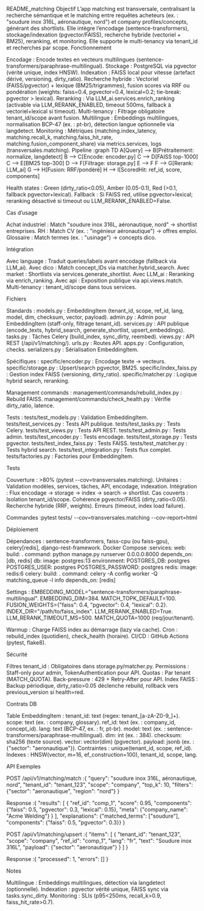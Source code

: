 README_matching
Objectif
L’app matching est transversale, centralisant la recherche sémantique et le matching entre requêtes acheteurs (ex. : "soudure inox 316L, aéronautique, nord") et company profiles/concepts, générant des shortlists. Elle intègre l’encodage (sentence-transformers), stockage/indexation (pgvector/FAISS), recherche hybride (vectoriel + BM25), reranking, et monitoring. Elle supporte le multi-tenancy via tenant_id et recherches par scope.
Fonctionnement

Encodage : Encode textes en vecteurs multilingues (sentence-transformers/paraphrase-multilingual).
Stockage : PostgreSQL via pgvector (vérité unique, index HNSW).
Indexation : FAISS local pour vitesse (artefact dérivé, versioning, dirty_ratio).
Recherche hybride : Vectoriel (FAISS/pgvector) + lexique (BM25/trigrammes), fusion scores via RRF ou pondération (weights: faiss=0.4, pgvector=0.4, lexical=0.2; tie-break: pgvector > lexical).
Reranking : Via LLM_ai.services.enrich_ranking (activable via LLM_RERANK_ENABLED, timeout 500ms, fallback à vectoriel+lexical si timeout).
Multi-tenancy : Filtrage obligatoire tenant_id/scope avant fusion.
Multilingue : Embeddings multilingues, normalisation BCP-47 (ex. : pt-br), détection langue optionnelle via langdetect.
Monitoring : Métriques (matching.index_latency, matching.recall_k, matching.faiss_hit_rate, matching.fusion_component_share) via metrics.services, logs (transversales.matching).
Pipeline :graph TD
    A[Query] --> B[Prétraitement: normalize, langdetect]
    B --> C[Encode: encoder.py]
    C --> D[FAISS top-1000]
    C --> E[BM25 top-300]
    D --> F[Filtrage: storage.py]
    E --> F
    F --> G[Rerank: LLM_ai]
    G --> H[Fusion: RRF/pondéré]
    H --> I[ScoredHit: ref_id, score, components]


Health states : Green (dirty_ratio<0.05), Amber (0.05-0.1), Red (>0.1, fallback pgvector+lexical).
Fallback : Si FAISS red, utilise pgvector+lexical; reranking désactivé si timeout ou LLM_RERANK_ENABLED=False.

Cas d’usage

Achat industriel : Match "soudure inox 316L, aéronautique, nord" → shortlist entreprises.
RH : Match CV (ex. : "ingénieur aéronautique") → offres emploi.
Glossaire : Match termes (ex. : "usinage") → concepts dico.

Intégration

Avec language : Traduit queries/labels avant encodage (fallback via LLM_ai).
Avec dico : Match concept_IDs via matcher.hybrid_search.
Avec market : Shortlists via services.generate_shortlist.
Avec LLM_ai : Reranking via enrich_ranking.
Avec api : Exposition publique via api.views.match.
Multi-tenancy : tenant_id/scope dans tous services.

Fichiers

Standards :
models.py : EmbeddingItem (tenant_id, scope, ref_id, lang, model, dim, checksum, vector, payload).
admin.py : Admin pour EmbeddingItem (staff-only, filtrage tenant_id).
services.py : API publique (encode_texts, hybrid_search, generate_shortlist, upsert_embeddings).
tasks.py : Tâches Celery (build_index, sync_dirty, reembed).
views.py : API REST (/api/v1/matching/).
urls.py : Routes API.
apps.py : Configuration, checks.
serializers.py : Sérialisation EmbeddingItem.


Spécifiques :
specific/encoder.py : Encodage texte → vecteurs.
specific/storage.py : Upsert/search pgvector, BM25.
specific/index_faiss.py : Gestion index FAISS (versioning, dirty_ratio).
specific/matcher.py : Logique hybrid search, reranking.


Management commands :
management/commands/rebuild_index.py : Rebuild FAISS.
management/commands/check_health.py : Vérifie dirty_ratio, latence.


Tests :
tests/test_models.py : Validation EmbeddingItem.
tests/test_services.py : Tests API publique.
tests/test_tasks.py : Tests Celery.
tests/test_views.py : Tests API REST.
tests/test_admin.py : Tests admin.
tests/test_encoder.py : Tests encodage.
tests/test_storage.py : Tests pgvector.
tests/test_index_faiss.py : Tests FAISS.
tests/test_matcher.py : Tests hybrid search.
tests/test_integration.py : Tests flux complet.
tests/factories.py : Factories pour EmbeddingItem.



Tests

Couverture : >80% (pytest --cov=transversales.matching).
Unitaires : Validation modèles, services, tâches, API, encodage, indexation.
Intégration : Flux encodage → storage → index → search → shortlist.
Cas couverts :
Isolation tenant_id/scope.
Cohérence pgvector/FAISS (dirty_ratio<0.05).
Recherche hybride (RRF, weights).
Erreurs (timeout, index load failure).


Commandes :pytest tests/ --cov=transversales.matching --cov-report=html



Déploiement

Dépendances : sentence-transformers, faiss-cpu (ou faiss-gpu), celery[redis], django-rest-framework.
Docker Compose :services:
  web:
    build: .
    command: python manage.py runserver 0.0.0.0:8000
    depends_on: [db, redis]
  db:
    image: postgres:13
    environment:
      POSTGRES_DB: postgres
      POSTGRES_USER: postgres
      POSTGRES_PASSWORD: postgres
  redis:
    image: redis:6
  celery:
    build: .
    command: celery -A config worker -Q matching_queue -l info
    depends_on: [redis]


Settings :
EMBEDDING_MODEL="sentence-transformers/paraphrase-multilingual".
EMBEDDING_DIM=384.
MATCH_TOPK_DEFAULT=100.
FUSION_WEIGHTS={"faiss": 0.4, "pgvector": 0.4, "lexical": 0.2}.
INDEX_DIR="/path/to/faiss_index".
LLM_RERANK_ENABLED=True.
LLM_RERANK_TIMEOUT_MS=500.
MATCH_QUOTA=1000 (req/jour/tenant).


Warmup : Charge FAISS index au démarrage (lazy via cache).
Cron : rebuild_index (quotidien), check_health (horaire).
CI/CD : GitHub Actions (pytest, flake8).

Sécurité

Filtres tenant_id : Obligatoires dans storage.py/matcher.py.
Permissions : Staff-only pour admin, TokenAuthentication pour API.
Quotas : Par tenant (MATCH_QUOTA).
Back-pressure : 429 + Retry-After pour API.
Index FAISS : Backup périodique, dirty_ratio>0.05 déclenche rebuild, rollback vers previous_version si health=red.

Contrats DB

Table EmbeddingItem :
tenant_id: text (regex: tenant_[a-zA-Z0-9_]+).
scope: text (ex. : company, glossary).
ref_id: text (ex. : company_id, concept_id).
lang: text (BCP-47, ex. : fr, pt-br).
model: text (ex. : sentence-transformers/paraphrase-multilingual).
dim: int (ex. : 384).
checksum: sha256 (texte source).
vector: vector(dim) (pgvector).
payload: jsonb (ex. : {"sector": "aeronautique"}).
Contraintes : unique(tenant_id, scope, ref_id).
Indexes : HNSW(vector, m=16, ef_construction=100), tenant_id, scope, lang.



API Exemples

POST /api/v1/matching/match :{
  "query": "soudure inox 316L, aéronautique, nord",
  "tenant_id": "tenant_123",
  "scope": "company",
  "top_k": 10,
  "filters": {"sector": "aeronautique", "region": "nord"}
}

Response :{
  "results": [
    {
      "ref_id": "comp_1",
      "score": 0.95,
      "components": {"faiss": 0.5, "pgvector": 0.3, "lexical": 0.15},
      "meta": {"company_name": "Acme Welding"}
    }
  ],
  "explanations": {"matched_terms": ["soudure"], "components": {"faiss": 0.5, "pgvector": 0.3}}
}


POST /api/v1/matching/upsert :{
  "items": [
    {
      "tenant_id": "tenant_123",
      "scope": "company",
      "ref_id": "comp_1",
      "lang": "fr",
      "text": "Soudure inox 316L",
      "payload": {"sector": "aeronautique"}
    }
  ]
}

Response :{
  "processed": 1,
  "errors": []
}



Notes

Multilingue : Embeddings multilingues, détection via langdetect (optionnelle).
Indexation : pgvector vérité unique, FAISS sync via tasks.sync_dirty.
Monitoring : SLIs (p95<250ms, recall_k>0.9, faiss_hit_rate>0.7).
